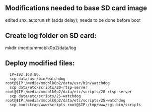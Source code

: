 ## Modifications needed to base SD card image
  edited snx_autorun.sh (adds delay); needs to be done before boot

## Create log folder on SD card:
  mkdir /media/mmcblk0p2/data/log

## Deploy modified files:
```
  IP=192.168.86.
  scp data/usr/bin/watchdog root@$IP:/media/mmcblk0p2/data/usr/bin/watchdog
  scp data/etc/scripts/20-rtsp-server root@$IP:/media/mmcblk0p2/data/etc/scripts/20-rtsp-server
  scp data/etc/scripts/25-watchdog root@$IP:/media/mmcblk0p2/data/etc/scripts/25-watchdog
  scp bootstrap/www/scripts root@$IP:/tmp/www/cgi-bin/scripts
```
